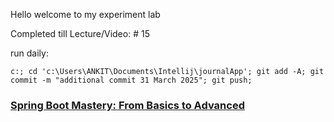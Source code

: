 Hello welcome to my experiment lab


Completed till Lecture/Video:  # 15
  
run daily:
```
c:; cd 'c:\Users\ANKIT\Documents\Intellij\journalApp'; git add -A; git commit -m "additional commit 31 March 2025"; git push;
```

### [Spring Boot Mastery: From Basics to Advanced](https://www.youtube.com/playlist?list=PLA3GkZPtsafacdBLdd3p1DyRd5FGfr3Ue)
<!-- 
git init
git add .
git commit -m "march 2025"
git branch -M main
git remote add origin https://github.com/ankitT20/journalApp.git
git push -u origin main
 -->
